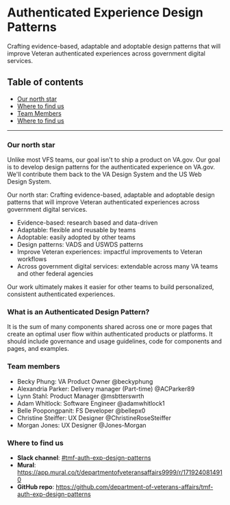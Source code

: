 # Authenticated Experience Design Patterns
Crafting evidence-based, adaptable and adoptable design patterns that will improve Veteran authenticated experiences across government digital services.

## Table of contents

- [Our north star](#our-north-star)
- [Where to find us](#what-is-an-authenticated-design-pattern)
- [Team Members](#team-members)
- [Where to find us](#where-to-find-us)
---

### Our north star
Unlike most VFS teams, our goal isn't to ship a product on VA.gov. Our goal is to develop design patterns for the authenticated experience on VA.gov. We'll contribute them back to the VA Design System and the US Web Design System.

Our north star: Crafting evidence-based, adaptable and adoptable design patterns that will improve Veteran authenticated experiences across government digital services.
* Evidence-based: research based and data-driven
* Adaptable: flexible and reusable by teams
* Adoptable: easily adopted by other teams
* Design patterns: VADS and USWDS patterns
* Improve Veteran experiences: impactful improvements to Veteran workflows
* Across government digital services: extendable across many VA teams and other  federal agencies 

 Our work ultimately makes it easier for other teams to build personalized, consistent authenticated experiences.
 
### What is an Authenticated Design Pattern?
It is the sum of many components shared across one or more pages that create an optimal user flow within authenticated products or platforms. It should include governance and usage guidelines, code for components and pages, and examples.

### Team members
* Becky Phung: VA Product Owner @beckyphung 
* Alexandria Parker: Delivery manager (Part-time) @ACParker89
* Lynn Stahl: Product Manager @msbtterswrth
* Adam Whitlock: Software Engineer @adamwhitlock1
* Belle Poopongpanit: FS Developer @bellepx0
* Christine Steiffer: UX Designer @ChristineRoseSteiffer 
* Morgan Jones: UX Designer @Jones-Morgan 

### Where to find us
- **Slack channel**: [#tmf-auth-exp-design-patterns](https://dsva.slack.com/archives/C07909N7U8Z)
- **Mural**: https://app.mural.co/t/departmentofveteransaffairs9999/r/1719240814910
- **GitHub repo**: https://github.com/department-of-veterans-affairs/tmf-auth-exp-design-patterns



